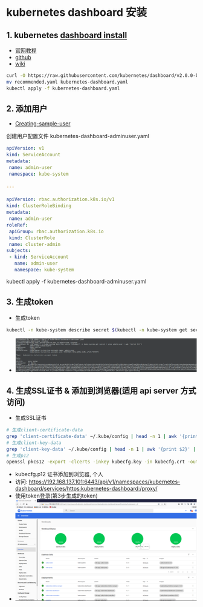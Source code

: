 # kubernetes dashboard 安装
## 1. kubernetes [dashboard install](https://github.com/kubernetes/dashboard/wiki/Installation#recommended-setup) 
 - [官网教程](https://kubernetes.io/docs/tasks/access-application-cluster/web-ui-dashboard/#deploying-the-dashboard-ui)
 - [github](https://github.com/kubernetes/dashboard)
 - [wiki](https://github.com/kubernetes/dashboard/wiki)
 
```bash
curl -O https://raw.githubusercontent.com/kubernetes/dashboard/v2.0.0-beta4/aio/deploy/recommended.yaml
mv recommended.yaml kubernetes-dashboard.yaml
kubectl apply -f kubernetes-dashboard.yaml
```
## 2. 添加用户
 - [Creating-sample-user](https://github.com/kubernetes/dashboard/wiki/Creating-sample-user)
 
 创建用户配置文件 kubernetes-dashboard-adminuser.yaml
 ```yaml
apiVersion: v1
kind: ServiceAccount
metadata:
  name: admin-user
  namespace: kube-system

---

apiVersion: rbac.authorization.k8s.io/v1
kind: ClusterRoleBinding
metadata:
  name: admin-user
roleRef:
  apiGroup: rbac.authorization.k8s.io
  kind: ClusterRole
  name: cluster-admin
subjects:
  - kind: ServiceAccount
    name: admin-user
    namespace: kube-system
```
kubectl apply -f kubernetes-dashboard-adminuser.yaml

## 3. 生成token
 - 生成token
 ```bash
 kubectl -n kube-system describe secret $(kubectl -n kube-system get secret | grep admin-user | awk '{print $1}')
 ```
 - ![avatar](images/kubenetes-dashboard-token.PNG)
 
## 4. 生成SSL证书 & 添加到浏览器(适用 api server 方式访问)
 - 生成SSL证书
 ```bash
 # 生成client-certificate-data
 grep 'client-certificate-data' ~/.kube/config | head -n 1 | awk '{print $2}' | base64 -d >> kubecfg.crt
 # 生成client-key-data
 grep 'client-key-data' ~/.kube/config | head -n 1 | awk '{print $2}' | base64 -d >> kubecfg.key
 # 生成p12
 openssl pkcs12 -export -clcerts -inkey kubecfg.key -in kubecfg.crt -out kubecfg.p12 -name "kubernetes-client"
 ```
 - kubecfg.p12 证书添加到浏览器, 个人
 - 访问: https://192.168.137.101:6443/api/v1/namespaces/kubernetes-dashboard/services/https:kubernetes-dashboard:/proxy/
 - 使用token登录(第3步生成的token)
 - ![avatar](images/kubenetes-dashboard-page.png)
 
    